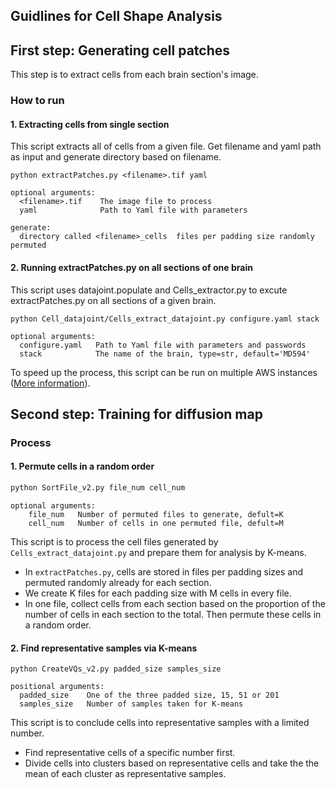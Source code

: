 ## Guidlines for Cell Shape Analysis
## First step: Generating cell patches
This step is to extract cells from each brain section's image.
### How to run
#### 1. Extracting cells from single section
This script extracts all of cells from a given file. Get filename and yaml path as input and generate directory based on filename.
```
python extractPatches.py <filename>.tif yaml
```
```
optional arguments:
  <filename>.tif    The image file to process
  yaml              Path to Yaml file with parameters

generate:
  directory called <filename>_cells  files per padding size randomly permuted
```
#### 2. Running extractPatches.py on all sections of one brain
This script uses datajoint.populate and Cells_extractor.py to excute extractPatches.py on all sections of a given brain.
```
python Cell_datajoint/Cells_extract_datajoint.py configure.yaml stack
```
```
optional arguments:
  configure.yaml   Path to Yaml file with parameters and passwords
  stack            The name of the brain, type=str, default='MD594'
```
To speed up the process, this script can be run on multiple AWS instances 
([More information](Aws-jupyter.md)).

## Second step: Training for diffusion map
### Process
#### 1. Permute cells in a random order
```bash
python SortFile_v2.py file_num cell_num
```
``` 
optional arguments:
    file_num   Number of permuted files to generate, defult=K
    cell_num   Number of cells in one permuted file, defult=M
```
This script is to process the cell files generated by `Cells_extract_datajoint.py`
and prepare them for analysis by K-means. 
* In `extractPatches.py`, cells are stored in files per padding sizes and permuted randomly already for each section.
* We create K files for each padding size with M cells in every
file. 
* In one file, collect cells from each section based on the proportion
 of the number of cells in each section to the total. Then permute these 
 cells in a random order.

#### 2. Find representative samples via K-means
```
python CreateVQs_v2.py padded_size samples_size
```
```
positional arguments:
  padded_size    One of the three padded size, 15, 51 or 201
  samples_size   Number of samples taken for K-means
```
This script is to conclude cells into representative samples with 
a limited number.
* Find representative cells of a specific number first.
* Divide cells into clusters based on representative cells and take the 
the mean of each cluster as representative samples.




